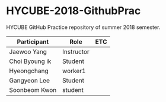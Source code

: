 # HYCUBE-2018-GithubPrac
HYCUBE GitHub Practice repository of summer 2018 semester.

| Participant   | Role       | ETC |
|---------------|------------|-----|
| Jaewoo Yang   | Instructor |     |
| Choi Byoung ik| Student    |     |
| Hyeongchang   | worker1    |     |
| Gangyeon Lee  | Student    |     |
| Soonbeom Kwon | student    |     |
